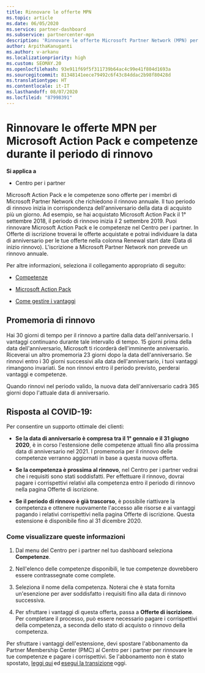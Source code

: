 ```yaml
---
title: Rinnovare le offerte MPN
ms.topic: article
ms.date: 06/05/2020
ms.service: partner-dashboard
ms.subservice: partnercenter-mpn
description: 'Rinnovare le offerte Microsoft Partner Network (MPN) per Microsoft Action Pack e competenze: il periodo di rinnovo inizia in corrispondenza dell’anniversario della data di acquisto più un giorno.'
author: ArpithaKanuganti
ms.author: v-arkanu
ms.localizationpriority: high
ms.custom: SEOMAY.20
ms.openlocfilehash: 93e911f69f5f311739b64ac4c99e41f804d1693a
ms.sourcegitcommit: 81348141eece79492c6f43c84ddac2b98f80428d
ms.translationtype: HT
ms.contentlocale: it-IT
ms.lasthandoff: 08/07/2020
ms.locfileid: "87998391"
---
```

# <a name="renew-your-mpn-offers-for-microsoft-action-pack-and-competencies-during-the-renewal-window"></a>Rinnovare le offerte MPN per Microsoft Action Pack e competenze durante il periodo di rinnovo

**Si applica a**

- Centro per i partner

Microsoft Action Pack e le competenze sono offerte per i membri di Microsoft Partner Network che richiedono il rinnovo annuale. Il tuo periodo di rinnovo inizia in corrispondenza dell'anniversario della data di acquisto più un giorno. Ad esempio, se hai acquistato Microsoft Action Pack il 1° settembre 2018, il periodo di rinnovo inizia il 2 settembre 2019. Puoi rinnovare Microsoft Action Pack e le competenze nel Centro per i partner. In Offerte di iscrizione troverai le offerte acquistate e potrai individuare la data di anniversario per le tue offerte nella colonna Renewal start date (Data di inizio rinnovo). L'iscrizione a Microsoft Partner Network non prevede un rinnovo annuale. 

Per altre informazioni, seleziona il collegamento appropriato di seguito: 

- [Competenze](learn-about-competencies.md)

- [Microsoft Action Pack](mpn-get-action-pack.md)

- [Come gestire i vantaggi](manage-your-partner-network-benefits.md)

## <a name="renewal-reminders"></a>Promemoria di rinnovo 

Hai 30 giorni di tempo per il rinnovo a partire dalla data dell'anniversario. I vantaggi continuano durante tale intervallo di tempo. 15 giorni prima della data dell'anniversario, Microsoft ti ricorderà dell'imminente anniversario. Riceverai un altro promemoria 23 giorni dopo la data dell'anniversario. Se rinnovi entro i 30 giorni successivi alla data dell'anniversario, i tuoi vantaggi rimangono invariati. Se non rinnovi entro il periodo previsto, perderai vantaggi e competenze.

Quando rinnovi nel periodo valido, la nuova data dell'anniversario cadrà 365 giorni dopo l'attuale data di anniversario.

## <a name="responding-to-covid-19"></a>Risposta al COVID-19:

Per consentire un supporto ottimale dei clienti: 

- **Se la data di anniversario è compresa tra il 1° gennaio e il 31 giugno 2020**, è in corso l'estensione delle competenze attuali fino alla prossima data di anniversario nel 2021. I promemoria per il rinnovo delle competenze verranno aggiornati in base a questa nuova offerta. 

- **Se la competenza è prossima al rinnovo**, nel Centro per i partner vedrai che i requisiti sono stati soddisfatti. Per effettuare il rinnovo, dovrai pagare i corrispettivi relativi alla competenza entro il periodo di rinnovo nella pagina Offerte di iscrizione. 

- **Se il periodo di rinnovo è già trascorso**, è possibile riattivare la competenza e ottenere nuovamente l'accesso alle risorse e ai vantaggi pagando i relativi corrispettivi nella pagina Offerte di iscrizione. Questa estensione è disponibile fino al 31 dicembre 2020.

### <a name="how-to-view-this-information"></a>Come visualizzare queste informazioni

1. Dal menu del Centro per i partner nel tuo dashboard seleziona **Competenze**.  

2. Nell'elenco delle competenze disponibili, le tue competenze dovrebbero essere contrassegnate come complete.  

3. Seleziona il nome della competenza. Noterai che è stata fornita un'esenzione per aver soddisfatto i requisiti fino alla data di rinnovo successiva.   

4. Per sfruttare i vantaggi di questa offerta, passa a **Offerte di iscrizione**. Per completare il processo, può essere necessario pagare i corrispettivi della competenza, a seconda dello stato di acquisto o rinnovo della competenza. 

Per sfruttare i vantaggi dell'estensione, devi spostare l'abbonamento da Partner Membership Center (PMC) al Centro per i partner per rinnovare le tue competenze e pagare i corrispettivi. Se l'abbonamento non è stato spostato, [leggi qui](prepare-pmc-pc-migration.md) ed [esegui la transizione](https://partners.microsoft.com/partnerprogram/Welcome.aspx) oggi.  
